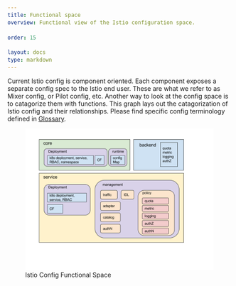 ```yaml
---
title: Functional space
overview: Functional view of the Istio configuration space. 

order: 15

layout: docs
type: markdown
---
```


Current Istio config is component oriented. Each component exposes a separate
config spec to the Istio end user. These are what we refer to as Mixer config,
or Pilot config, etc. Another way to look at the config space is to catagorize
them with functions. This graph lays out the catagorization of Istio config and
their relationships. Please find specific config terminology defined in
[Glossary]({{home}}/glossary).

<figure><img src="./img/space.svg" alt="The overall config functions." title="Istio Config Functional Space" />
<figcaption>Istio Config Functional Space</figcaption></figure>
